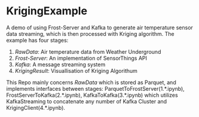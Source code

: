 # KrigingExample

A demo of using Frost-Server and Kafka to generate air temperature sensor data streaming, which is then processed with Kriging algorithm.
The example has four stages:
1. *RawData*: Air temperature data from Weather Underground
2. *Frost-Server*: An implementation of SensorThings API
3. *Kafka*: A message streaming system
4. *KrigingResult*: Visuallisation of Kriging Algorithum

This Repo mainly concerns *RawData* which is stored as Parquet, and implements interfaces between stages: ParquetToFrostServer(1.\*.ipynb), FrostServerToKafka(2.\*.ipynb), KafkaToKafka(3.\*.ipynb) which utilizes KafkaStreaming to concatenate any number of Kafka Cluster and KrigingClient(4.\*.ipynb).
